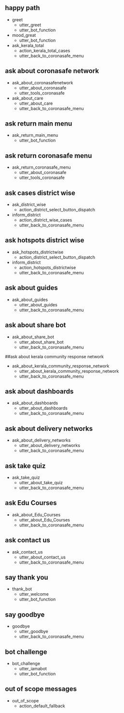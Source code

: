 ## happy path
* greet
  - utter_greet
  - utter_bot_function
* mood_great
  - utter_bot_function
* ask_kerala_total
   - action_kerala_total_cases
   - utter_back_to_coronasafe_menu
   
## ask about coronasafe network
* ask_about_coronasafenetwork
    - utter_about_coronasafe
    - utter_tools_coronasafe
* ask_about_care
    - utter_about_care
    - utter_back_to_coronasafe_menu
   

## ask return main menu 
* ask_return_main_menu
   - utter_bot_function
 
## ask return coronasafe menu
* ask_return_coronasafe_menu  
   - utter_about_coronasafe
   - utter_tools_coronasafe
 
## ask cases district wise
* ask_district_wise
    - action_district_select_button_dispatch
* inform_district
    - action_district_wise_cases
    - utter_back_to_coronasafe_menu
    
    
## ask hotspots district wise
* ask_hotspots_districtwise
    - action_district_select_button_dispatch
* inform_district
    - action_hotspots_districtwise
    - utter_back_to_coronasafe_menu

## ask about guides
* ask_about_guides
   - utter_about_guides
   - utter_back_to_coronasafe_menu

## ask about share bot
* ask_about_share_bot
   - utter_about_share_bot
   - utter_back_to_coronasafe_menu  
    
    
##ask about kerala community response network
* ask_about_kerala_community_response_network
    - utter_about_kerala_community_response_network
    - utter_back_to_coronasafe_menu
    
## ask about dashboards
* ask_about_dashboards
  - utter_about_dashboards
  - utter_back_to_coronasafe_menu
  
 
## ask about delivery networks
* ask_about_delivery_networks
   - utter_about_delivery_networks
   - utter_back_to_coronasafe_menu
   

## ask take quiz
* ask_take_quiz
  - utter_about_take_quiz
  - utter_back_to_coronasafe_menu
  
  
## ask Edu Courses
* ask_about_Edu_Courses
  - utter_about_Edu_Courses
  - utter_back_to_coronasafe_menu
 
 
 ## ask contact us
* ask_contact_us
  - utter_about_contact_us
  - utter_back_to_coronasafe_menu
  
 
## say thank you
* thank_bot
    - utter_welcome
    - utter_bot_function
    
## say goodbye
* goodbye
  - utter_goodbye
  - utter_back_to_coronasafe_menu

## bot challenge
* bot_challenge
  - utter_iamabot
  - utter_bot_function
  
## out of scope messages
* out_of_scope
  - action_default_fallback
